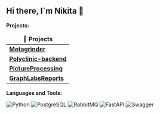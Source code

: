 ## Hi there, I`m Nikita 👋

<b>Projects:</b>

<table>
  <thead align="center">
    <tr border: none;>
      <td><b>📘 Projects</b></td>
    </tr>
  </thead>
  <tbody>
    <tr>
      <td><a href="https://gitlab.uzniki.online/root/metagrinder/"><b>Metagrinder</b></a></td>
    </tr>
    <tr>
      <td><a href="https://gitlab.com/Roma004/polyclinic-backend"><b>Polyclinic-backend</b></a></td>
    </tr>
    <tr>
      <td><a href="https://github.com/dgt4l/PictureProcessing"><b>PictureProcessing</b></a></td>
    </tr>
    <tr>
      <td><a href="https://gitlab.com/dgt4l/graphlabsreports"><b>GraphLabsReports</b></a></td>
    </tr>
  </tbody>
</table>


<b>Languages and Tools:</b>

![Python](https://img.shields.io/badge/Python-14354C?style=for-the-badge&logo=python&logoColor=white)
![PostgreSQL](https://img.shields.io/badge/PostgreSQL-316192?style=for-the-badge&logo=postgresql&logoColor=white)
![RabbitMQ](https://img.shields.io/badge/rabbitmq-%23FF6600.svg?&style=for-the-badge&logo=rabbitmq&logoColor=white)
![FastAPI](https://img.shields.io/badge/FastAPI-005571?style=for-the-badge&logo=fastapi)
![Swagger](https://img.shields.io/badge/-Swagger-%23Clojure?style=for-the-badge&logo=swagger&logoColor=white)
